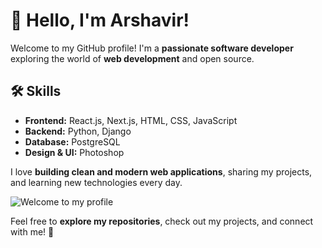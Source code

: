 
# 👋 Hello, I'm Arshavir!

Welcome to my GitHub profile! I'm a **passionate software developer** exploring the world of **web development** and open source.  

## 🛠 Skills
- **Frontend:** React.js, Next.js, HTML, CSS, JavaScript  
- **Backend:** Python, Django  
- **Database:** PostgreSQL  
- **Design & UI:** Photoshop  

I love **building clean and modern web applications**, sharing my projects, and learning new technologies every day.  

![Welcome to my profile](https://user-images.githubusercontent.com/74038190/212257454-16e3712e-945a-4ca2-b238-408ad0bf87e6.gif)

Feel free to **explore my repositories**, check out my projects, and connect with me! 🚀
